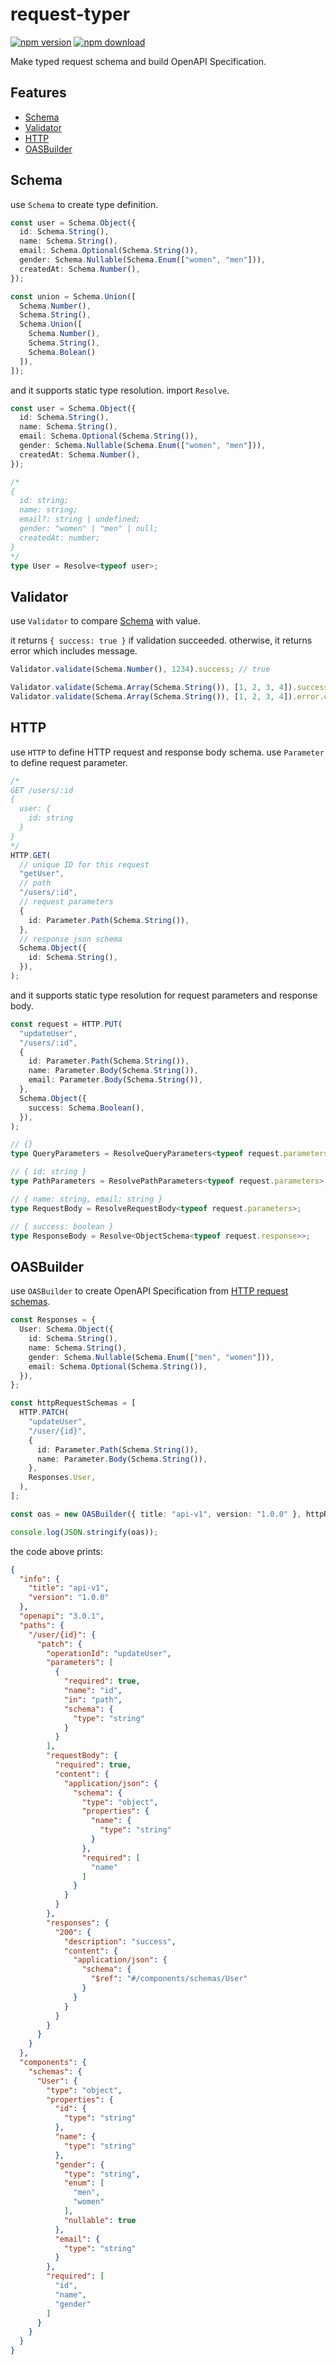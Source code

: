 # request-typer
[![npm version](https://badge.fury.io/js/request-typer.svg)](https://badge.fury.io/js/request-typer)
[![npm download](https://badgen.net/npm/dt/request-typer)](https://badgen.net/npm/dt/request-typer)

Make typed request schema and build OpenAPI Specification.

## Features
- [Schema](#schema)
- [Validator](#validator)
- [HTTP](#http)
- [OASBuilder](#oasbuilder)

## Schema
use ```Schema``` to create type definition.

```typescript
const user = Schema.Object({
  id: Schema.String(),
  name: Schema.String(),
  email: Schema.Optional(Schema.String()),
  gender: Schema.Nullable(Schema.Enum(["women", "men"])),
  createdAt: Schema.Number(),
});

const union = Schema.Union([
  Schema.Number(),
  Schema.String(),
  Schema.Union([
    Schema.Number(),
    Schema.String(),
    Schema.Bolean()
  ]),
]);
```

and it supports static type resolution. import ```Resolve```.

```typescript
const user = Schema.Object({
  id: Schema.String(),
  name: Schema.String(),
  email: Schema.Optional(Schema.String()),
  gender: Schema.Nullable(Schema.Enum(["women", "men"])),
  createdAt: Schema.Number(),
});

/*
{
  id: string;
  name: string;
  email?: string | undefined;
  gender: "women" | "men" | null;
  createdAt: number;
}
*/
type User = Resolve<typeof user>;
```

## Validator
use ```Validator``` to compare [Schema](#schema) with value.

it returns ```{ success: true }``` if validation succeeded. otherwise, it returns error which includes message.

```typescript
Validator.validate(Schema.Number(), 1234).success; // true

Validator.validate(Schema.Array(Schema.String()), [1, 2, 3, 4]).success; // false
Validator.validate(Schema.Array(Schema.String()), [1, 2, 3, 4]).error.description; // "should be Array<string>"
```

## HTTP
use ```HTTP``` to define HTTP request and response body schema.
use ```Parameter``` to define request parameter.

```typescript
/*
GET /users/:id
{
  user: {
    id: string
  }
}
*/
HTTP.GET(
  // unique ID for this request
  "getUser",
  // path
  "/users/:id",
  // request parameters
  {
    id: Parameter.Path(Schema.String()),
  },
  // response json schema
  Schema.Object({
    id: Schema.String(),
  }),
);
```

and it supports static type resolution for request parameters and response body.
```typescript
const request = HTTP.PUT(
  "updateUser",
  "/users/:id",
  {
    id: Parameter.Path(Schema.String()),
    name: Parameter.Body(Schema.String()),
    email: Parameter.Body(Schema.String()),
  },
  Schema.Object({
    success: Schema.Boolean(),
  }),
);

// {}
type QueryParameters = ResolveQueryParameters<typeof request.parameters>;

// { id: string }
type PathParameters = ResolvePathParameters<typeof request.parameters>;

// { name: string, email: string }
type RequestBody = ResolveRequestBody<typeof request.parameters>;

// { success: boolean }
type ResponseBody = Resolve<ObjectSchema<typeof request.response>>;
```

## OASBuilder
use ```OASBuilder``` to create OpenAPI Specification from [HTTP request schemas](#http).

```typescript
const Responses = {
  User: Schema.Object({
    id: Schema.String(),
    name: Schema.String(),
    gender: Schema.Nullable(Schema.Enum(["men", "women"])),
    email: Schema.Optional(Schema.String()),
  }),
};

const httpRequestSchemas = [
  HTTP.PATCH(
    "updateUser",
    "/user/{id}",
    {
      id: Parameter.Path(Schema.String()),
      name: Parameter.Body(Schema.String()),
    },
    Responses.User,
  ),
];

const oas = new OASBuilder({ title: "api-v1", version: "1.0.0" }, httpRequestSchemas, Responses).build();

console.log(JSON.stringify(oas));
```

the code above prints:

```json
{
  "info": {
    "title": "api-v1",
    "version": "1.0.0"
  },
  "openapi": "3.0.1",
  "paths": {
    "/user/{id}": {
      "patch": {
        "operationId": "updateUser",
        "parameters": [
          {
            "required": true,
            "name": "id",
            "in": "path",
            "schema": {
              "type": "string"
            }
          }
        ],
        "requestBody": {
          "required": true,
          "content": {
            "application/json": {
              "schema": {
                "type": "object",
                "properties": {
                  "name": {
                    "type": "string"
                  }
                },
                "required": [
                  "name"
                ]
              }
            }
          }
        },
        "responses": {
          "200": {
            "description": "success",
            "content": {
              "application/json": {
                "schema": {
                  "$ref": "#/components/schemas/User"
                }
              }
            }
          }
        }
      }
    }
  },
  "components": {
    "schemas": {
      "User": {
        "type": "object",
        "properties": {
          "id": {
            "type": "string"
          },
          "name": {
            "type": "string"
          },
          "gender": {
            "type": "string",
            "enum": [
              "men",
              "women"
            ],
            "nullable": true
          },
          "email": {
            "type": "string"
          }
        },
        "required": [
          "id",
          "name",
          "gender"
        ]
      }
    }
  }
}
```
